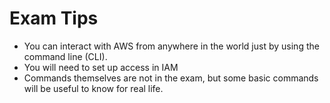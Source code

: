 # Exam Tips
* You can interact with AWS from anywhere in the world just by using the command line (CLI).
* You will need to set up access in IAM
* Commands themselves are not in the exam, but some basic commands will be useful to know for real life.